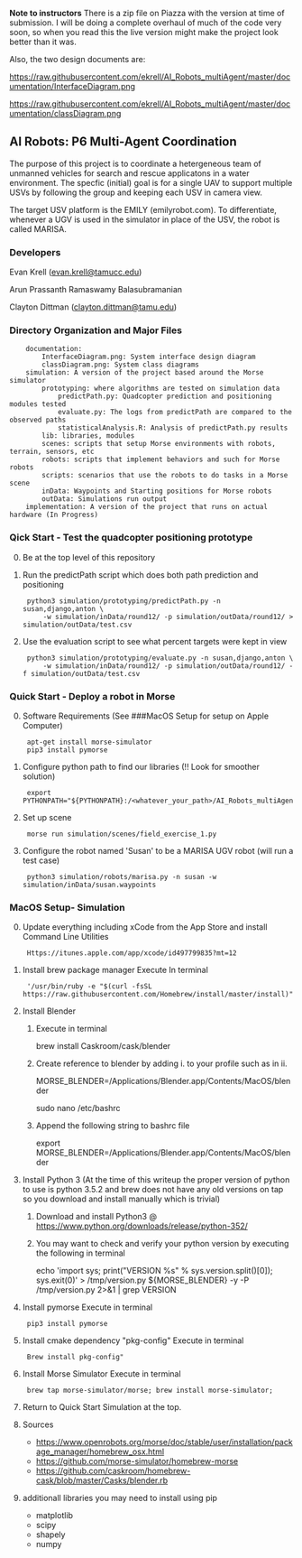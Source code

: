 **Note to instructors**
There is a zip file on Piazza with the version at time of submission.
I will be doing a complete overhaul of much of the code very soon, 
so when you read this the live version might make the project look better than it was. 

Also, the two design documents are:

https://raw.githubusercontent.com/ekrell/AI_Robots_multiAgent/master/documentation/InterfaceDiagram.png

https://raw.githubusercontent.com/ekrell/AI_Robots_multiAgent/master/documentation/classDiagram.png


## AI Robots: P6 Multi-Agent Coordination

The purpose of this project is to coordinate a hetergeneous team of unmanned vehicles for
search and rescue applicatons in a water environment. The specfic (initial) goal is for a
single UAV to support multiple USVs by following the group and keeping each USV in camera view.

The target USV platform is the EMILY (emilyrobot.com). To differentiate, whenever a UGV is used
in the simulator in place of the USV, the robot is called MARISA.

### Developers

Evan Krell (evan.krell@tamucc.edu)

Arun Prassanth Ramaswamy Balasubramanian

Clayton Dittman	(clayton.dittman@tamu.edu)


### Directory Organization and Major Files
		documentation:
			InterfaceDiagram.png: System interface design diagram
			classDiagram.png: System class diagrams
		simulation: A version of the project based around the Morse simulator
			prototyping: where algorithms are tested on simulation data
				predictPath.py: Quadcopter prediction and positioning modules tested
				evaluate.py: The logs from predictPath are compared to the observed paths 
				statisticalAnalysis.R: Analysis of predictPath.py results
			lib: libraries, modules
			scenes: scripts that setup Morse environments with robots, terrain, sensors, etc
			robots: scripts that implement behaviors and such for Morse robots
			scripts: scenarios that use the robots to do tasks in a Morse scene
			inData: Waypoints and Starting positions for Morse robots
			outData: Simulations run output
		implementation: A version of the project that runs on actual hardware (In Progress)

### Qick Start - Test the quadcopter positioning prototype

0. Be at the top level of this repository

1. Run the predictPath script which does both path prediction and positioning

		python3 simulation/prototyping/predictPath.py -n susan,django,anton \
			-w simulation/inData/round12/ -p simulation/outData/round12/ > simulation/outData/test.csv

2. Use the evaluation script to see what percent targets were kept in view

		python3 simulation/prototyping/evaluate.py -n susan,django,anton \
			-w simulation/inData/round12/ -p simulation/outData/round12/ -f simulation/outData/test.csv

### Quick Start - Deploy a robot in Morse

0. Software Requirements (See ###MacOS Setup for setup on Apple Computer)

		apt-get install morse-simulator
		pip3 install pymorse


1. Configure python path to find our libraries (!! Look for smoother solution)

		export PYTHONPATH="${PYTHONPATH}:/<whatever_your_path>/AI_Robots_multiAgent/simulation/lib"


2. Set up scene

		morse run simulation/scenes/field_exercise_1.py

3. Configure the robot named 'Susan' to be a MARISA UGV robot (will run a test case)

		python3 simulation/robots/marisa.py -n susan -w simulation/inData/susan.waypoints




### MacOS Setup- Simulation

0. Update everything including xCode from the App Store and install Command Line Utilities
		
		Https://itunes.apple.com/app/xcode/id497799835?mt=12

1. Install brew package manager
	Execute In terminal	
	
		'/usr/bin/ruby -e "$(curl -fsSL https://raw.githubusercontent.com/Homebrew/install/master/install)"'

3. Install Blender
	1. Execute in terminal
		
		brew install Caskroom/cask/blender
		
	2.  Create reference to blender by adding i. to your profile such as in ii.
		
		MORSE_BLENDER=/Applications/Blender.app/Contents/MacOS/blender
			
		sudo nano /etc/bashrc

	3.  Append the following string to bashrc file 
	
		export MORSE_BLENDER=/Applications/Blender.app/Contents/MacOS/blender

4. Install Python 3  (At the time of this writeup the proper version of python to use is python 3.5.2 and brew does not have any old versions on tap so you download and install manually which is trivial)
	1. Download and install Python3 @ https://www.python.org/downloads/release/python-352/
	2. You may want to check and verify your python version by executing the following in terminal
		
		echo 'import sys; print("VERSION %s" % sys.version.split()[0]); sys.exit(0)' > /tmp/version.py ${MORSE_BLENDER} -y -P /tmp/version.py 2>&1 | grep VERSION

5. Install pymorse
	Execute in terminal
		
		pip3 install pymorse

6. Install cmake dependency "pkg-config"
	 Execute in terminal		
		
		Brew install pkg-config"
	
7. Install Morse Simulator
	 Execute in terminal
	
		brew tap morse-simulator/morse; brew install morse-simulator;
		
8. Return to Quick Start Simulation at the top.  

9. Sources
	- https://www.openrobots.org/morse/doc/stable/user/installation/package_manager/homebrew_osx.html
	- https://github.com/morse-simulator/homebrew-morse
	- https://github.com/caskroom/homebrew-cask/blob/master/Casks/blender.rb


10. additionall libraries you may need to install using pip
	- matplotlib
	- scipy
	- shapely
	- numpy
